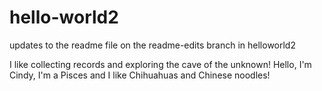 # hello-world2

updates to the readme file on the readme-edits branch in helloworld2

I like collecting records and exploring the cave of the unknown!
Hello, I'm Cindy, I'm a Pisces and I like Chihuahuas and Chinese noodles!
